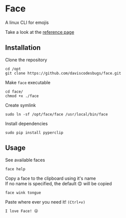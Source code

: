 # Face

A linux CLI for emojis

Take a look at the [reference page](reference.md)

## Installation

Clone the repository

	cd /opt
    git clone https://github.com/daviscodesbugs/face.git

Make `face` executable

    cd face/
	chmod +x ./face

Create symlink

    sudo ln -sf /opt/face/face /usr/local/bin/face

Install dependencies

    sudo pip install pyperclip

## Usage

See available faces

    face help

Copy a face to the clipboard using it's name  
If no name is specified, the default 😊 will be copied

	face wink tongue

Paste where ever you need it! `(Ctrl+v)`

    I love Face! 😜
